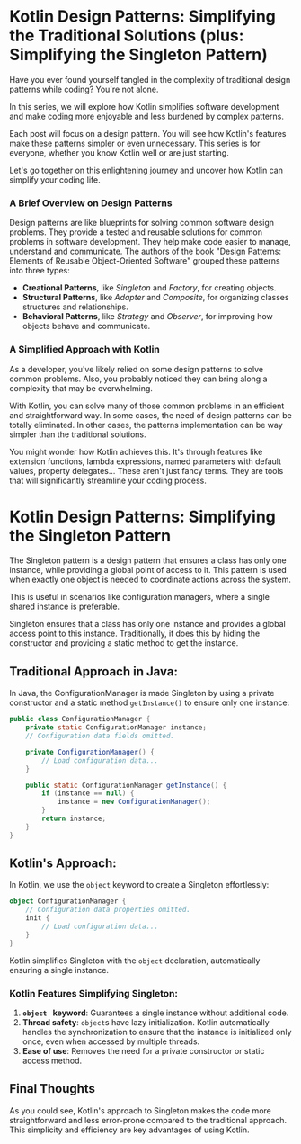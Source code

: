 # Kotlin Design Patterns: Simplifying the Traditional Solutions (plus: Simplifying the Singleton Pattern)

Have you ever found yourself tangled in the complexity of traditional design patterns while coding? You're not alone.

In this series, we will explore how Kotlin simplifies software development and make coding more enjoyable and less burdened by complex patterns.

Each post will focus on a design pattern. You will see how Kotlin's features make these patterns simpler or even unnecessary. This series is for everyone, whether you know Kotlin well or are just starting.

Let's go together on this enlightening journey and uncover how Kotlin can simplify your coding life.

### A Brief Overview on Design Patterns

Design patterns are like blueprints for solving common software design problems. They provide a tested and reusable solutions for common problems in software development. They help make code easier to manage, understand and communicate. The authors of the book "Design Patterns: Elements of Reusable Object-Oriented Software" grouped these patterns into three types:

- **Creational Patterns**, like *Singleton* and *Factory*, for creating objects.
- **Structural Patterns**, like *Adapter* and *Composite*, for organizing classes structures and relationships.
- **Behavioral Patterns**, like *Strategy* and *Observer*, for improving how objects behave and communicate.


### A Simplified Approach with Kotlin
As a developer, you've likely relied on some design patterns to solve common problems. Also, you probably noticed they can bring along a complexity that may be overwhelming.

With Kotlin, you can solve many of those common problems in an efficient and straightforward way. In some cases, the need of design patterns can be totally eliminated. In other cases, the patterns implementation can be way simpler than the traditional solutions.

You might wonder how Kotlin achieves this. It's through features like extension functions, lambda expressions, named parameters with default values, property delegates... These aren't just fancy terms. They are tools that will significantly streamline your coding process.

# Kotlin Design Patterns: Simplifying the Singleton Pattern

The Singleton pattern is a design pattern that ensures a class has only one instance, while providing a global point of access to it. This pattern is used when exactly one object is needed to coordinate actions across the system.

This is useful in scenarios like configuration managers, where a single shared instance is preferable.

Singleton ensures that a class has only one instance and provides a global access point to this instance. Traditionally, it does this by hiding the constructor and providing a static method to get the instance.

## Traditional Approach in Java:
In Java, the ConfigurationManager is made Singleton by using a private constructor and a static method `getInstance()` to ensure only one instance:
```java
public class ConfigurationManager {
    private static ConfigurationManager instance;
    // Configuration data fields omitted.

    private ConfigurationManager() { 
	    // Load configuration data...
	}

    public static ConfigurationManager getInstance() {
        if (instance == null) {
            instance = new ConfigurationManager();
        }
        return instance;
    }
}
```
## Kotlin's Approach:
In Kotlin, we use the `object` keyword to create a Singleton effortlessly:
```kotlin
object ConfigurationManager {
	// Configuration data properties omitted.
    init { 
	    // Load configuration data...
	}
}
```
Kotlin simplifies Singleton with the `object` declaration, automatically ensuring a single instance.

### Kotlin Features Simplifying Singleton:

1.  **`object ` keyword**: Guarantees a single instance without additional code.
2.  **Thread safety**: `object`s have lazy initialization. Kotlin automatically handles the synchronization to ensure that the instance is initialized only once, even when accessed by multiple threads.
3.  **Ease of use**: Removes the need for a private constructor or static access method.

## Final Thoughts

As you could see, Kotlin's approach to Singleton makes the code more straightforward and less error-prone compared to the traditional approach. This simplicity and efficiency are key advantages of using Kotlin.